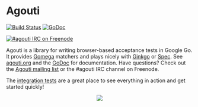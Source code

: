 Agouti
======

[![Build Status](https://api.travis-ci.org/sclevine/agouti.png?branch=master)](http://travis-ci.org/sclevine/agouti)
[![GoDoc](https://godoc.org/github.com/bradbev/agouti?status.svg)](https://godoc.org/github.com/bradbev/agouti)

[![#agouti IRC on Freenode](https://kiwiirc.com/buttons/chat.freenode.net/agouti.png)](https://kiwiirc.com/client/chat.freenode.net/#agouti)

Agouti is a library for writing browser-based acceptance tests in Google Go. It provides [Gomega](https://github.com/onsi/gomega) matchers and plays nicely with [Ginkgo](https://github.com/onsi/ginkgo) or [Spec](https://github.com/sclevine/spec). See [agouti.org](http://agouti.org) and the [GoDoc](https://godoc.org/github.com/bradbev/agouti) for documentation. Have questions? Check out the [Agouti mailing list](https://groups.google.com/d/forum/agouti) or the #agouti IRC channel on Freenode.

The [integration tests](https://github.com/bradbev/agouti/blob/master/internal/integration/) are a great place to see everything in action and get started quickly!

<p align="center"><a href=http://agouti.org><img src="http://agouti.org/images/agouti_small.png" /></a></p>
